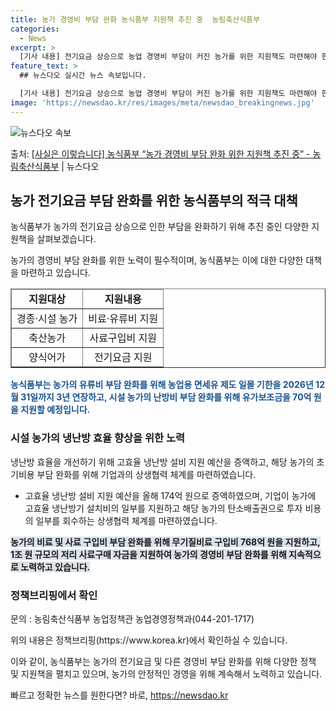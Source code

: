 ```yaml
---
title: 농가 경영비 부담 완화 농식품부 지원책 추진 중  농림축산식품부
categories:
  - News
excerpt: >
  [기사 내용] 전기요금 상승으로 농업 경영비 부담이 커진 농가를 위한 지원책도 마련해야 한다. 전기요금 인상…
feature_text: >
  ## 뉴스다오 실시간 뉴스 속보입니다.

  [기사 내용] 전기요금 상승으로 농업 경영비 부담이 커진 농가를 위한 지원책도 마련해야 한다. 전기요금 인상…
image: 'https://newsdao.kr/res/images/meta/newsdao_breakingnews.jpg'
---
```


![뉴스다오 속보](https://newsdao.kr/res/images/meta/newsdao_breakingnews.jpg)

<p>출처: <a href="https://newsdao.kr/3067" rel="dofollow">[사실은 이렇습니다] 농식품부 “농가 경영비 부담 완화 위한 지원책 추진 중” - 농림축산식품부</a> | 뉴스다오</p>

<h2 data-ke-size="size26">농가 전기요금 부담 완화를 위한 농식품부의 적극 대책</h2>
농식품부가 농가의 전기요금 상승으로 인한 부담을 완화하기 위해 추진 중인 다양한 지원책을 살펴보겠습니다.

<p data-ke-size="size16">농가의 경영비 부담 완화를 위한 노력이 필수적이며, 농식품부는 이에 대한 다양한 대책을 마련하고 있습니다.</p>

<table style="width: 100%;" border="1">
<thead>
<tr>
<td style="text-align: center; height: 17px;"><b>지원대상</b></td>
<td style="text-align: center; height: 17px;"><b>지원내용</b></td>
</tr>
</thead>
<tbody>
<tr>
<td style="text-align: center; height: 17px;">경종·시설 농가</td>
<td style="text-align: center; height: 17px;">비료·유류비 지원</td>
</tr>
<tr>
<td style="text-align: center; height: 17px;">축산농가</td>
<td style="text-align: center; height: 17px;">사료구입비 지원</td>
</tr>
<tr>
<td style="text-align: center; height: 17px;">양식어가</td>
<td style="text-align: center; height: 17px;">전기요금 지원</td>
</tr>
</tbody>
</table>

<b><span style="color: #1a5490;">농식품부는 농가의 유류비 부담 완화를 위해 농업용 면세유 제도 일몰 기한을 2026년 12월 31일까지 3년 연장하고, 시설 농가의 난방비 부담 완화를 위해 유가보조금을 70억 원을 지원할 예정입니다.</span></b>

<h3>시설 농가의 냉난방 효율 향상을 위한 노력</h3>
냉난방 효율을 개선하기 위해 고효율 냉난방 설비 지원 예산을 증액하고, 해당 농가의 초기비용 부담 완화를 위해 기업과의 상생협력 체계를 마련하였습니다.

<ul>
<li>고효율 냉난방 설비 지원 예산을 올해 174억 원으로 증액하였으며, 기업이 농가에 고효율 냉난방기 설치비의 일부를 지원하고 해당 농가의 탄소배출권으로 투자 비용의 일부를 회수하는 상생협력 체계를 마련하였습니다.</li>
</ul>

<b><span style="background-color: #21538527;">농가의 비료 및 사료 구입비 부담 완화를 위해 무기질비료 구입비 768억 원을 지원하고, 1조 원 규모의 저리 사료구매 자금을 지원하여 농가의 경영비 부담 완화를 위해 지속적으로 노력하고 있습니다.</span></b>

<h3>정책브리핑에서 확인</h3>
문의 : 농림축산식품부 농업정책관 농업경영정책과(044-201-1717)

<p data-ke-size="size16">위의 내용은 정책브리핑(https://www.korea.kr)에서 확인하실 수 있습니다.</p>

이와 같이, 농식품부는 농가의 전기요금 및 다른 경영비 부담 완화를 위해 다양한 정책 및 지원책을 펼치고 있으며, 농가의 안정적인 경영을 위해 계속해서 노력하고 있습니다. 

빠르고 정확한 뉴스를 원한다면? 바로, <a href="https://newsdao.kr" rel="dofollow">https://newsdao.kr</a>


    
